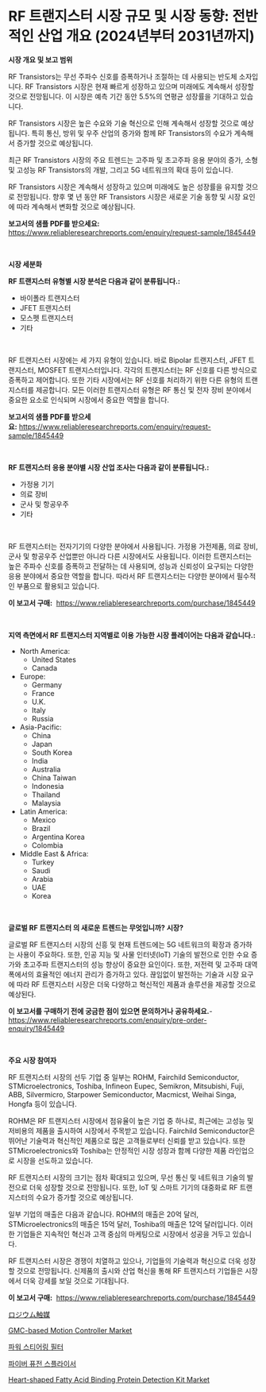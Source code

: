 <p><h1>RF 트랜지스터 시장 규모 및 시장 동향: 전반적인 산업 개요 (2024년부터 2031년까지)</h1></p><p><strong>시장 개요 및 보고 범위</strong></p>
<p><p>RF Transistors는 무선 주파수 신호를 증폭하거나 조절하는 데 사용되는 반도체 소자입니다. RF Transistors 시장은 현재 빠르게 성장하고 있으며 미래에도 계속해서 성장할 것으로 전망됩니다. 이 시장은 예측 기간 동안 5.5%의 연평균 성장률을 기대하고 있습니다.</p><p>RF Transistors 시장은 높은 수요와 기술 혁신으로 인해 계속해서 성장할 것으로 예상됩니다. 특히 통신, 방위 및 우주 산업의 증가와 함께 RF Transistors의 수요가 계속해서 증가할 것으로 예상됩니다.</p><p>최근 RF Transistors 시장의 주요 트렌드는 고주파 및 초고주파 응용 분야의 증가, 소형 및 고성능 RF Transistors의 개발, 그리고 5G 네트워크의 확대 등이 있습니다.</p><p>RF Transistors 시장은 계속해서 성장하고 있으며 미래에도 높은 성장률을 유지할 것으로 전망됩니다. 향후 몇 년 동안 RF Transistors 시장은 새로운 기술 동향 및 시장 요인에 따라 계속해서 변화할 것으로 예상됩니다.</p></p>
<p><strong>보고서의 샘플 PDF를 받으세요:</strong> <a href="https://www.reliableresearchreports.com/enquiry/request-sample/1845449">https://www.reliableresearchreports.com/enquiry/request-sample/1845449</a></p>
<p>&nbsp;</p>
<p><strong>시장 세분화</strong></p>
<p><strong>RF 트랜지스터 유형별 시장 분석은 다음과 같이 분류됩니다.:</strong></p>
<p><ul><li>바이폴라 트랜지스터</li><li>JFET 트랜지스터</li><li>모스펫 트랜지스터</li><li>기타</li></ul></p>
<p>&nbsp;</p>
<p><p>RF 트랜지스터 시장에는 세 가지 유형이 있습니다. 바로 Bipolar 트랜지스터, JFET 트랜지스터, MOSFET 트랜지스터입니다. 각각의 트랜지스터는 RF 신호를 다른 방식으로 증폭하고 제어합니다. 또한 기타 시장에서는 RF 신호를 처리하기 위한 다른 유형의 트랜지스터를 제공합니다. 모든 이러한 트랜지스터 유형은 RF 통신 및 전자 장비 분야에서 중요한 요소로 인식되며 시장에서 중요한 역할을 합니다.</p></p>
<p><strong>보고서의 샘플 PDF를 받으세요:</strong>&nbsp;<a href="https://www.reliableresearchreports.com/enquiry/request-sample/1845449">https://www.reliableresearchreports.com/enquiry/request-sample/1845449</a></p>
<p>&nbsp;</p>
<p><strong> RF 트랜지스터 응용 분야별 시장 산업 조사는 다음과 같이 분류됩니다.:</strong></p>
<p><ul><li>가정용 기기</li><li>의료 장비</li><li>군사 및 항공우주</li><li>기타</li></ul></p>
<p>&nbsp;</p>
<p><p>RF 트랜지스터는 전자기기의 다양한 분야에서 사용됩니다. 가정용 가전제품, 의료 장비, 군사 및 항공우주 산업뿐만 아니라 다른 시장에서도 사용됩니다. 이러한 트랜지스터는 높은 주파수 신호를 증폭하고 전달하는 데 사용되며, 성능과 신뢰성이 요구되는 다양한 응용 분야에서 중요한 역할을 합니다. 따라서 RF 트랜지스터는 다양한 분야에서 필수적인 부품으로 활용되고 있습니다.</p></p>
<p><strong>이 보고서 구매:</strong>&nbsp; <a href="https://www.reliableresearchreports.com/purchase/1845449">https://www.reliableresearchreports.com/purchase/1845449</a></p>
<p>&nbsp;</p>
<p><strong>지역 측면에서 RF 트랜지스터 지역별로 이용 가능한 시장 플레이어는 다음과 같습니다.:</strong></p>
<p><ul>
    <li>
        North America:
        <ul>
            <li>United States</li>
            <li>Canada</li>
        </ul>
    </li>
    <li>
        Europe:
        <ul>
            <li>Germany</li>
            <li>France</li>
            <li>U.K.</li>
            <li>Italy</li>
            <li>Russia</li>
        </ul>
    </li>
    <li>
        Asia-Pacific:
        <ul>
            <li>China</li>
            <li>Japan</li>
            <li>South Korea</li>
            <li>India</li>
            <li>Australia</li>
            <li>China Taiwan</li>
            <li>Indonesia</li>
            <li>Thailand</li>
            <li>Malaysia</li>
        </ul>
    </li>
    <li>
        Latin America:
        <ul>
            <li>Mexico</li>
            <li>Brazil</li>
            <li>Argentina Korea</li>
            <li>Colombia</li>
        </ul>
    </li>
    <li>
        Middle East & Africa:
        <ul>
            <li>Turkey</li>
            <li>Saudi</li>
            <li>Arabia</li>
            <li>UAE</li>
            <li>Korea</li>
        </ul>
    </li>
    </ul></p>
<p>&nbsp;</p>
<p><strong>글로벌 RF 트랜지스터 의 새로운 트렌드는 무엇입니까? 시장?</strong></p>
<p><p>글로벌 RF 트랜지스터 시장의 신흥 및 현재 트렌드에는 5G 네트워크의 확장과 증가하는 사용이 주요하다. 또한, 인공 지능 및 사물 인터넷(IoT) 기술의 발전으로 인한 수요 증가와 초고주파 트랜지스터의 성능 향상이 중요한 요인이다. 또한, 저전력 및 고주파 대역폭에서의 효율적인 에너지 관리가 증가하고 있다. 끊임없이 발전하는 기술과 시장 요구에 따라 RF 트랜지스터 시장은 더욱 다양하고 혁신적인 제품과 솔루션을 제공할 것으로 예상된다.</p></p>
<p><strong>이 보고서를 구매하기 전에 궁금한 점이 있으면 문의하거나 공유하세요.</strong>- <a href="https://www.reliableresearchreports.com/enquiry/pre-order-enquiry/1845449">https://www.reliableresearchreports.com/enquiry/pre-order-enquiry/1845449</a></p>
<p>&nbsp;</p>
<p><strong>주요 시장 참여자</strong></p>
<p><p>RF 트랜지스터 시장의 선두 기업 중 일부는 ROHM, Fairchild Semiconductor, STMicroelectronics, Toshiba, Infineon Eupec, Semikron, Mitsubishi, Fuji, ABB, Silvermicro, Starpower Semiconductor, Macmicst, Weihai Singa, Hongfa 등이 있습니다. </p><p>ROHM은 RF 트랜지스터 시장에서 점유율이 높은 기업 중 하나로, 최근에는 고성능 및 저비용의 제품을 출시하여 시장에서 주목받고 있습니다. Fairchild Semiconductor은 뛰어난 기술력과 혁신적인 제품으로 많은 고객들로부터 신뢰를 받고 있습니다. 또한 STMicroelectronics와 Toshiba는 안정적인 시장 성장과 함께 다양한 제품 라인업으로 시장을 선도하고 있습니다.</p><p>RF 트랜지스터 시장의 크기는 점차 확대되고 있으며, 무선 통신 및 네트워크 기술의 발전으로 더욱 성장할 것으로 전망됩니다. 또한, IoT 및 스마트 기기의 대중화로 RF 트랜지스터의 수요가 증가할 것으로 예상됩니다.</p><p>일부 기업의 매출은 다음과 같습니다. ROHM의 매출은 20억 달러, STMicroelectronics의 매출은 15억 달러, Toshiba의 매출은 12억 달러입니다. 이러한 기업들은 지속적인 혁신과 고객 중심의 마케팅으로 시장에서 성공을 거두고 있습니다.</p><p>RF 트랜지스터 시장은 경쟁이 치열하고 있으나, 기업들의 기술력과 혁신으로 더욱 성장할 것으로 전망됩니다. 신제품의 출시와 산업 혁신을 통해 RF 트랜지스터 기업들은 시장에서 더욱 강세를 보일 것으로 기대됩니다.</p></p>
<p><strong>이 보고서 구매:</strong>&nbsp;&nbsp;<a href="https://www.reliableresearchreports.com/purchase/1845449">https://www.reliableresearchreports.com/purchase/1845449</a></p>
<p><p><a href="https://github.com/lrlmopnhwd79300/Market-Research-Report-List-1/blob/main/7688511186916.md">ロジウム触媒</a></p><p><a href="https://view.publitas.com/reportprime-1/global-gmc-based-motion-controller-market-by-types-applications-and-major-players-with-regional-growth-rate-analysis-and-development-situation-from-2024-to-2031/">GMC-based Motion Controller Market</a></p><p><a href="https://github.com/akzkkws047661437/Market-Research-Report-List-1/blob/main/5164437186880.md">파워 스티어링 필터</a></p><p><a href="https://github.com/vsckjg50460/Market-Research-Report-List-1/blob/main/8081403186881.md">파이버 퓨전 스플라이서</a></p><p><a href="https://issuu.com/reportprime-2/docs/heart-shaped-fatty-acid-binding-protein-detection-">Heart-shaped Fatty Acid Binding Protein Detection Kit Market</a></p></p>
